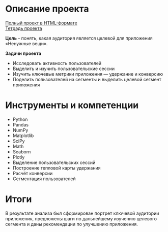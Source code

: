 # Описание проекта

[Полный проект в HTML-формате](https://htmlpreview.github.io/?https://raw.githubusercontent.com/vgvsk/Data-Analyst-Portfolio/main/Segmentation/Segmentation.html?token=GHSAT0AAAAAACGWKRUMIEZS3M6JCT642Q6MZHPYKMA) 
<br>[Тетрадь проекта](https://github.com/vgvsk/Data-Analyst-Portfolio/blob/55bd0c64923f75bbc50098430f246a886c0a3e6a/Segmentation/Segmentation.ipynb)

**Цель** - понять, какая аудитория является целевой для приложения «Ненужные вещи».

**Задачи проекта**

- Исследовать активность пользователей
- Выделить и изучить пользовательские сессии
- Изучить ключевые метрики приложения — удержание и конверсию
- Поделить пользователей на сегменты и выделить целевой сегмент приложения

# Инструменты и компетенции

- Python
- Pandas
- NumPy
- Matplotlib
- SciPy
- Math
- Seaborn
- Plotly
- Выделение пользовательских сессий
- Построение тепловой карты удержания
- Расчёт конверсии
- Сегментация пользователей


# Итоги

В результате анализа был сформирован портрет ключевой аудитории приложения, предложены шаги по дальнейшему изучению целевого сегмента и даны рекомендации по улучшению приложения.

